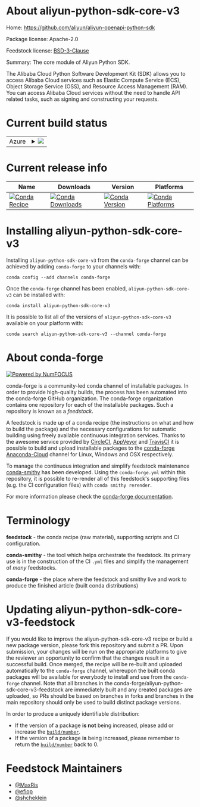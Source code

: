 About aliyun-python-sdk-core-v3
===============================

Home: https://github.com/aliyun/aliyun-openapi-python-sdk

Package license: Apache-2.0

Feedstock license: [BSD-3-Clause](https://github.com/conda-forge/aliyun-python-sdk-core-v3-feedstock/blob/master/LICENSE.txt)

Summary: The core module of Aliyun Python SDK.

The Alibaba Cloud Python Software Development Kit (SDK) allows you to
access Alibaba Cloud services such as Elastic Compute Service (ECS),
Object Storage Service (OSS), and Resource Access Management (RAM).
You can access Alibaba Cloud services without the need to handle API
related tasks, such as signing and constructing your requests.


Current build status
====================


<table>
    
  <tr>
    <td>Azure</td>
    <td>
      <details>
        <summary>
          <a href="https://dev.azure.com/conda-forge/feedstock-builds/_build/latest?definitionId=7389&branchName=master">
            <img src="https://dev.azure.com/conda-forge/feedstock-builds/_apis/build/status/aliyun-python-sdk-core-v3-feedstock?branchName=master">
          </a>
        </summary>
        <table>
          <thead><tr><th>Variant</th><th>Status</th></tr></thead>
          <tbody><tr>
              <td>linux_64_python3.6.____73_pypy</td>
              <td>
                <a href="https://dev.azure.com/conda-forge/feedstock-builds/_build/latest?definitionId=7389&branchName=master">
                  <img src="https://dev.azure.com/conda-forge/feedstock-builds/_apis/build/status/aliyun-python-sdk-core-v3-feedstock?branchName=master&jobName=linux&configuration=linux_64_python3.6.____73_pypy" alt="variant">
                </a>
              </td>
            </tr><tr>
              <td>linux_64_python3.6.____cpython</td>
              <td>
                <a href="https://dev.azure.com/conda-forge/feedstock-builds/_build/latest?definitionId=7389&branchName=master">
                  <img src="https://dev.azure.com/conda-forge/feedstock-builds/_apis/build/status/aliyun-python-sdk-core-v3-feedstock?branchName=master&jobName=linux&configuration=linux_64_python3.6.____cpython" alt="variant">
                </a>
              </td>
            </tr><tr>
              <td>linux_64_python3.7.____cpython</td>
              <td>
                <a href="https://dev.azure.com/conda-forge/feedstock-builds/_build/latest?definitionId=7389&branchName=master">
                  <img src="https://dev.azure.com/conda-forge/feedstock-builds/_apis/build/status/aliyun-python-sdk-core-v3-feedstock?branchName=master&jobName=linux&configuration=linux_64_python3.7.____cpython" alt="variant">
                </a>
              </td>
            </tr><tr>
              <td>linux_64_python3.8.____cpython</td>
              <td>
                <a href="https://dev.azure.com/conda-forge/feedstock-builds/_build/latest?definitionId=7389&branchName=master">
                  <img src="https://dev.azure.com/conda-forge/feedstock-builds/_apis/build/status/aliyun-python-sdk-core-v3-feedstock?branchName=master&jobName=linux&configuration=linux_64_python3.8.____cpython" alt="variant">
                </a>
              </td>
            </tr><tr>
              <td>linux_64_python3.9.____cpython</td>
              <td>
                <a href="https://dev.azure.com/conda-forge/feedstock-builds/_build/latest?definitionId=7389&branchName=master">
                  <img src="https://dev.azure.com/conda-forge/feedstock-builds/_apis/build/status/aliyun-python-sdk-core-v3-feedstock?branchName=master&jobName=linux&configuration=linux_64_python3.9.____cpython" alt="variant">
                </a>
              </td>
            </tr><tr>
              <td>osx_64_python3.6.____73_pypy</td>
              <td>
                <a href="https://dev.azure.com/conda-forge/feedstock-builds/_build/latest?definitionId=7389&branchName=master">
                  <img src="https://dev.azure.com/conda-forge/feedstock-builds/_apis/build/status/aliyun-python-sdk-core-v3-feedstock?branchName=master&jobName=osx&configuration=osx_64_python3.6.____73_pypy" alt="variant">
                </a>
              </td>
            </tr><tr>
              <td>osx_64_python3.6.____cpython</td>
              <td>
                <a href="https://dev.azure.com/conda-forge/feedstock-builds/_build/latest?definitionId=7389&branchName=master">
                  <img src="https://dev.azure.com/conda-forge/feedstock-builds/_apis/build/status/aliyun-python-sdk-core-v3-feedstock?branchName=master&jobName=osx&configuration=osx_64_python3.6.____cpython" alt="variant">
                </a>
              </td>
            </tr><tr>
              <td>osx_64_python3.7.____cpython</td>
              <td>
                <a href="https://dev.azure.com/conda-forge/feedstock-builds/_build/latest?definitionId=7389&branchName=master">
                  <img src="https://dev.azure.com/conda-forge/feedstock-builds/_apis/build/status/aliyun-python-sdk-core-v3-feedstock?branchName=master&jobName=osx&configuration=osx_64_python3.7.____cpython" alt="variant">
                </a>
              </td>
            </tr><tr>
              <td>osx_64_python3.8.____cpython</td>
              <td>
                <a href="https://dev.azure.com/conda-forge/feedstock-builds/_build/latest?definitionId=7389&branchName=master">
                  <img src="https://dev.azure.com/conda-forge/feedstock-builds/_apis/build/status/aliyun-python-sdk-core-v3-feedstock?branchName=master&jobName=osx&configuration=osx_64_python3.8.____cpython" alt="variant">
                </a>
              </td>
            </tr><tr>
              <td>osx_64_python3.9.____cpython</td>
              <td>
                <a href="https://dev.azure.com/conda-forge/feedstock-builds/_build/latest?definitionId=7389&branchName=master">
                  <img src="https://dev.azure.com/conda-forge/feedstock-builds/_apis/build/status/aliyun-python-sdk-core-v3-feedstock?branchName=master&jobName=osx&configuration=osx_64_python3.9.____cpython" alt="variant">
                </a>
              </td>
            </tr><tr>
              <td>win_64_python3.6.____cpython</td>
              <td>
                <a href="https://dev.azure.com/conda-forge/feedstock-builds/_build/latest?definitionId=7389&branchName=master">
                  <img src="https://dev.azure.com/conda-forge/feedstock-builds/_apis/build/status/aliyun-python-sdk-core-v3-feedstock?branchName=master&jobName=win&configuration=win_64_python3.6.____cpython" alt="variant">
                </a>
              </td>
            </tr><tr>
              <td>win_64_python3.7.____cpython</td>
              <td>
                <a href="https://dev.azure.com/conda-forge/feedstock-builds/_build/latest?definitionId=7389&branchName=master">
                  <img src="https://dev.azure.com/conda-forge/feedstock-builds/_apis/build/status/aliyun-python-sdk-core-v3-feedstock?branchName=master&jobName=win&configuration=win_64_python3.7.____cpython" alt="variant">
                </a>
              </td>
            </tr><tr>
              <td>win_64_python3.8.____cpython</td>
              <td>
                <a href="https://dev.azure.com/conda-forge/feedstock-builds/_build/latest?definitionId=7389&branchName=master">
                  <img src="https://dev.azure.com/conda-forge/feedstock-builds/_apis/build/status/aliyun-python-sdk-core-v3-feedstock?branchName=master&jobName=win&configuration=win_64_python3.8.____cpython" alt="variant">
                </a>
              </td>
            </tr><tr>
              <td>win_64_python3.9.____cpython</td>
              <td>
                <a href="https://dev.azure.com/conda-forge/feedstock-builds/_build/latest?definitionId=7389&branchName=master">
                  <img src="https://dev.azure.com/conda-forge/feedstock-builds/_apis/build/status/aliyun-python-sdk-core-v3-feedstock?branchName=master&jobName=win&configuration=win_64_python3.9.____cpython" alt="variant">
                </a>
              </td>
            </tr>
          </tbody>
        </table>
      </details>
    </td>
  </tr>
</table>

Current release info
====================

| Name | Downloads | Version | Platforms |
| --- | --- | --- | --- |
| [![Conda Recipe](https://img.shields.io/badge/recipe-aliyun--python--sdk--core--v3-green.svg)](https://anaconda.org/conda-forge/aliyun-python-sdk-core-v3) | [![Conda Downloads](https://img.shields.io/conda/dn/conda-forge/aliyun-python-sdk-core-v3.svg)](https://anaconda.org/conda-forge/aliyun-python-sdk-core-v3) | [![Conda Version](https://img.shields.io/conda/vn/conda-forge/aliyun-python-sdk-core-v3.svg)](https://anaconda.org/conda-forge/aliyun-python-sdk-core-v3) | [![Conda Platforms](https://img.shields.io/conda/pn/conda-forge/aliyun-python-sdk-core-v3.svg)](https://anaconda.org/conda-forge/aliyun-python-sdk-core-v3) |

Installing aliyun-python-sdk-core-v3
====================================

Installing `aliyun-python-sdk-core-v3` from the `conda-forge` channel can be achieved by adding `conda-forge` to your channels with:

```
conda config --add channels conda-forge
```

Once the `conda-forge` channel has been enabled, `aliyun-python-sdk-core-v3` can be installed with:

```
conda install aliyun-python-sdk-core-v3
```

It is possible to list all of the versions of `aliyun-python-sdk-core-v3` available on your platform with:

```
conda search aliyun-python-sdk-core-v3 --channel conda-forge
```


About conda-forge
=================

[![Powered by NumFOCUS](https://img.shields.io/badge/powered%20by-NumFOCUS-orange.svg?style=flat&colorA=E1523D&colorB=007D8A)](http://numfocus.org)

conda-forge is a community-led conda channel of installable packages.
In order to provide high-quality builds, the process has been automated into the
conda-forge GitHub organization. The conda-forge organization contains one repository
for each of the installable packages. Such a repository is known as a *feedstock*.

A feedstock is made up of a conda recipe (the instructions on what and how to build
the package) and the necessary configurations for automatic building using freely
available continuous integration services. Thanks to the awesome service provided by
[CircleCI](https://circleci.com/), [AppVeyor](https://www.appveyor.com/)
and [TravisCI](https://travis-ci.com/) it is possible to build and upload installable
packages to the [conda-forge](https://anaconda.org/conda-forge)
[Anaconda-Cloud](https://anaconda.org/) channel for Linux, Windows and OSX respectively.

To manage the continuous integration and simplify feedstock maintenance
[conda-smithy](https://github.com/conda-forge/conda-smithy) has been developed.
Using the ``conda-forge.yml`` within this repository, it is possible to re-render all of
this feedstock's supporting files (e.g. the CI configuration files) with ``conda smithy rerender``.

For more information please check the [conda-forge documentation](https://conda-forge.org/docs/).

Terminology
===========

**feedstock** - the conda recipe (raw material), supporting scripts and CI configuration.

**conda-smithy** - the tool which helps orchestrate the feedstock.
                   Its primary use is in the construction of the CI ``.yml`` files
                   and simplify the management of *many* feedstocks.

**conda-forge** - the place where the feedstock and smithy live and work to
                  produce the finished article (built conda distributions)


Updating aliyun-python-sdk-core-v3-feedstock
============================================

If you would like to improve the aliyun-python-sdk-core-v3 recipe or build a new
package version, please fork this repository and submit a PR. Upon submission,
your changes will be run on the appropriate platforms to give the reviewer an
opportunity to confirm that the changes result in a successful build. Once
merged, the recipe will be re-built and uploaded automatically to the
`conda-forge` channel, whereupon the built conda packages will be available for
everybody to install and use from the `conda-forge` channel.
Note that all branches in the conda-forge/aliyun-python-sdk-core-v3-feedstock are
immediately built and any created packages are uploaded, so PRs should be based
on branches in forks and branches in the main repository should only be used to
build distinct package versions.

In order to produce a uniquely identifiable distribution:
 * If the version of a package **is not** being increased, please add or increase
   the [``build/number``](https://conda.io/docs/user-guide/tasks/build-packages/define-metadata.html#build-number-and-string).
 * If the version of a package **is** being increased, please remember to return
   the [``build/number``](https://conda.io/docs/user-guide/tasks/build-packages/define-metadata.html#build-number-and-string)
   back to 0.

Feedstock Maintainers
=====================

* [@MaxRis](https://github.com/MaxRis/)
* [@efiop](https://github.com/efiop/)
* [@shcheklein](https://github.com/shcheklein/)

